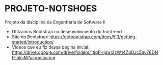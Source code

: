 # PROJETO-NOTSHOES
Projeto da disciplina de Engenharia de Software II

- Utilzamos Bootstrap no desenvolvimento do front-end
- Site do Bootstrap: https://getbootstrap.com/docs/5.3/getting-started/introduction/
- Vídeos que eu fiz dessa página inicial: https://drive.google.com/drive/folders/1tjqFHigwI2zW14ZqDJc5qv78DNP-qkcM?usp=sharing
